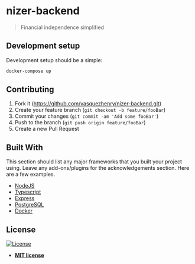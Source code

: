 # nizer-backend
> Financial independence simplified

## Development setup

Development setup should be a simple: 
```sh
docker-compose up
```

## Contributing

1. Fork it (<https://github.com/vasquezhenry/nizer-backend.git>)
2. Create your feature branch (`git checkout -b feature/fooBar`)
3. Commit your changes (`git commit -am 'Add some fooBar'`)
4. Push to the branch (`git push origin feature/fooBar`)
5. Create a new Pull Request

## Built With
This section should list any major frameworks that you built your project using. Leave any add-ons/plugins for the acknowledgements section. Here are a few examples.
* [NodeJS](https://nodejs.org/en/)
* [Typescript](https://www.typescriptlang.org/)
* [Express](https://expressjs.com/)
* [PostgreSQL](https://www.postgresql.org/)
* [Docker](https://www.docker.com/)

## License

[![License](http://img.shields.io/:license-mit-blue.svg?style=flat-square)](http://badges.mit-license.org)

- **[MIT license](http://opensource.org/licenses/mit-license.php)**
